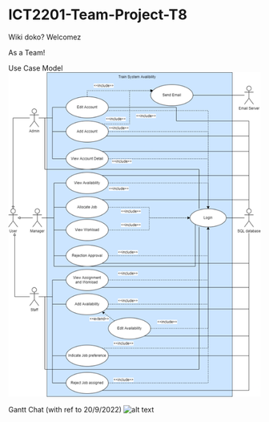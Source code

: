 # ICT2201-Team-Project-T8


Wiki doko? Welcomez

As a Team!

Use Case Model
![alt text](https://github.com/LawJunHao/ICT2201-Team-Project-T8/blob/main/Use%20Case%20Model.png?raw=true)

Gantt Chat (with ref to 20/9/2022)
![alt text](https://cdn.discordapp.com/attachments/1018871585630846978/1021734433616830484/unknown.png?raw=true)

